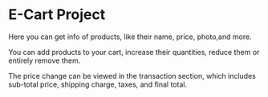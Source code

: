 # E-Cart Project

Here you can get info of products, like their name, price, photo,and more.

You can add products to your cart, increase their quantities, reduce them or entirely remove them. 

The price change can be viewed in the transaction section, which includes sub-total price, shipping charge, taxes, and final total.
